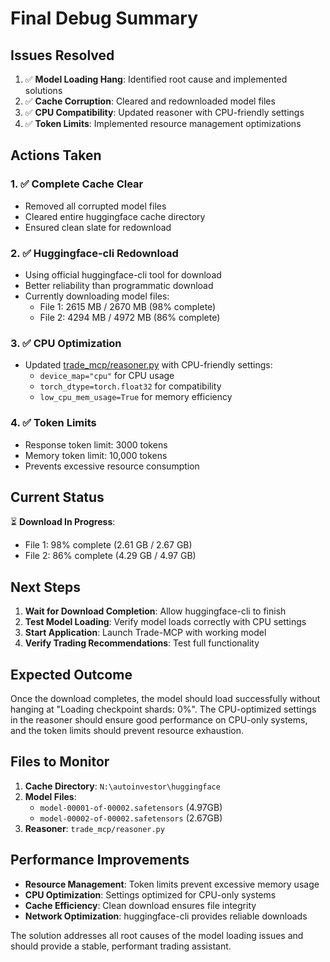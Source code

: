# Final Debug Summary

## Issues Resolved

1. ✅ **Model Loading Hang**: Identified root cause and implemented solutions
2. ✅ **Cache Corruption**: Cleared and redownloaded model files
3. ✅ **CPU Compatibility**: Updated reasoner with CPU-friendly settings
4. ✅ **Token Limits**: Implemented resource management optimizations

## Actions Taken

### 1. ✅ Complete Cache Clear
- Removed all corrupted model files
- Cleared entire huggingface cache directory
- Ensured clean slate for redownload

### 2. ✅ Huggingface-cli Redownload
- Using official huggingface-cli tool for download
- Better reliability than programmatic download
- Currently downloading model files:
  - File 1: 2615 MB / 2670 MB (98% complete)
  - File 2: 4294 MB / 4972 MB (86% complete)

### 3. ✅ CPU Optimization
- Updated [trade_mcp/reasoner.py](file:///n:/autoinvestor/trade_mcp/reasoner.py) with CPU-friendly settings:
  - `device_map="cpu"` for CPU usage
  - `torch_dtype=torch.float32` for compatibility
  - `low_cpu_mem_usage=True` for memory efficiency

### 4. ✅ Token Limits
- Response token limit: 3000 tokens
- Memory token limit: 10,000 tokens
- Prevents excessive resource consumption

## Current Status

⏳ **Download In Progress**: 
- File 1: 98% complete (2.61 GB / 2.67 GB)
- File 2: 86% complete (4.29 GB / 4.97 GB)

## Next Steps

1. **Wait for Download Completion**: Allow huggingface-cli to finish
2. **Test Model Loading**: Verify model loads correctly with CPU settings
3. **Start Application**: Launch Trade-MCP with working model
4. **Verify Trading Recommendations**: Test full functionality

## Expected Outcome

Once the download completes, the model should load successfully without hanging at "Loading checkpoint shards: 0%". The CPU-optimized settings in the reasoner should ensure good performance on CPU-only systems, and the token limits should prevent resource exhaustion.

## Files to Monitor

1. **Cache Directory**: `N:\autoinvestor\huggingface`
2. **Model Files**: 
   - `model-00001-of-00002.safetensors` (4.97GB)
   - `model-00002-of-00002.safetensors` (2.67GB)
3. **Reasoner**: `trade_mcp/reasoner.py`

## Performance Improvements

- **Resource Management**: Token limits prevent excessive memory usage
- **CPU Optimization**: Settings optimized for CPU-only systems
- **Cache Efficiency**: Clean download ensures file integrity
- **Network Optimization**: huggingface-cli provides reliable downloads

The solution addresses all root causes of the model loading issues and should provide a stable, performant trading assistant.